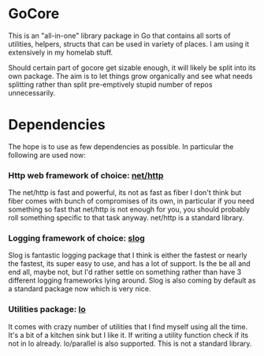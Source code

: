 # GoCore

This is an "all-in-one" library package in Go that contains all sorts of utilities, helpers, structs that can be used in variety of places. I am using it extensively in my homelab stuff.

Should certain part of gocore get sizable enough, it will likely be split into its own package. The aim is to let things grow organically and see what needs splitting rather than split pre-emptively stupid number of repos unnecessarily.

# Dependencies

The hope is to use as few dependencies as possible. In particular the following are used now:

### Http web framework of choice: [net/http](https://pkg.go.dev/net/http)

The net/http is fast and powerful, its not as fast as fiber I don't think but fiber comes with bunch of compromises of its own, in particular if you need something so fast that net/http is not enough for you, you should probably roll something specific to that task anyway. net/http is a standard library.

### Logging framework of choice: [slog](https://pkg.go.dev/log/slog)

Slog is fantastic logging package that I think is either the fastest or nearly the fastest, its super easy to use, and has a lot of support. Is the be all and end all, maybe not, but I'd rather settle on something rather than have 3 different logging frameworks lying around. Slog is also coming by default as a standard package now which is very nice.

### Utilities package: [lo](https://github.com/samber/lo)

It comes with crazy number of utilities that I find myself using all the time. It's a bit of a kitchen sink but I like it. If writing a utility function check if its not in lo already. lo/parallel is also supported. This is not a standard library.
